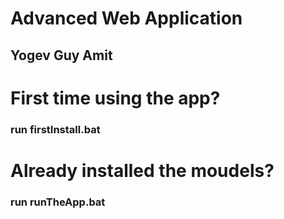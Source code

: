 # Advanced Web Application

## Yogev Guy Amit

# First time using the app?

### run firstInstall.bat

# Already installed the moudels?

### run runTheApp.bat
